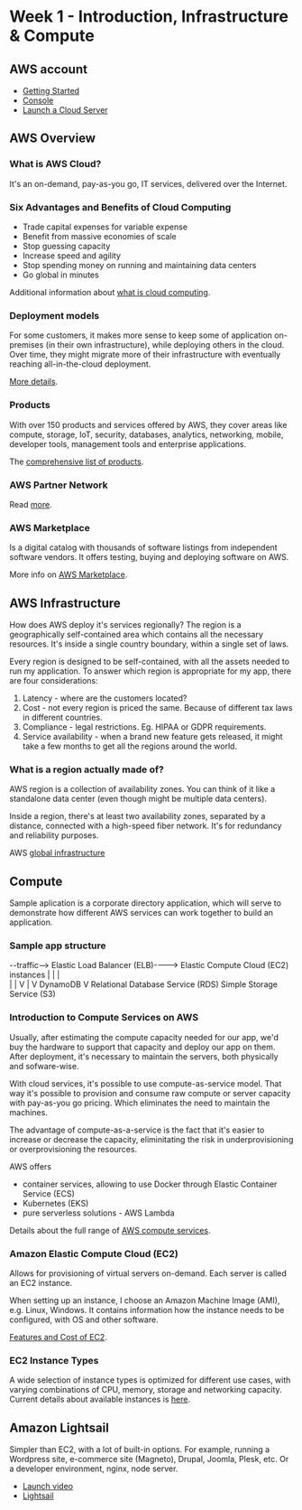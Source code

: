 # Week 1 - Introduction, Infrastructure & Compute

## AWS account

  * [Getting Started](https://aws.amazon.com/getting-started/)
  * [Console](https://console.aws.amazon.com/console/home)
  * [Launch a Cloud Server](https://lightsail.aws.amazon.com/ls/webapp)

## AWS Overview

### What is AWS Cloud?

It's an on-demand, pay-as-you go, IT services, delivered over the Internet.


### Six Advantages and Benefits of Cloud Computing

  * Trade capital expenses for variable expense
  * Benefit from massive economies of scale
  * Stop guessing capacity
  * Increase speed and agility
  * Stop spending money on running and maintaining data centers
  * Go global in minutes

Additional information about [what is cloud computing](https://aws.amazon.com/what-is-cloud-computing/). 


### Deployment models

For some customers, it makes more sense to keep some of application on-premises (in their own infrastructure), while deploying others in the cloud. Over time, they might migrate more of their infrastructure with eventually reaching all-in-the-cloud deployment.

[More details](https://aws.amazon.com/types-of-cloud-computing/).


### Products

With over 150 products and services offered by AWS, they cover areas like compute, storage, IoT, security, databases, analytics, networking, mobile, developer tools, management tools and enterprise applications.

The [comprehensive list of products](https://aws.amazon.com/products/).


### AWS Partner Network

Read [more](https://aws.amazon.com/partners/).


### AWS Marketplace 

Is a digital catalog with thousands of software listings from independent software vendors. It offers testing, buying and deploying software on AWS. 

More info on [AWS Marketplace](https://aws.amazon.com/marketplace).


## AWS Infrastructure

How does AWS deploy it's services regionally? The region is a geographically self-contained area which contains all the necessary resources. It's inside a single country boundary, within a single set of laws. 

Every region is designed to be self-contained, with all the assets needed to run my application. To answer which region is appropriate for my app, there are four considerations:

  1. Latency - where are the customers located? 
  2. Cost - not every region is priced the same. Because of different tax laws in different countries. 
  3. Compliance - legal restrictions. Eg. HIPAA or GDPR requirements. 
  4. Service availability - when a brand new feature gets released, it might take a few months to get all the regions around the world.

### What is a region actually made of? 

AWS region is a collection of availability zones. You can think of it like a standalone data center (even though might be multiple data centers). 

Inside a region, there's at least two availability zones, separated by a distance, connected with a high-speed fiber network. It's for redundancy and reliability purposes. 

AWS [global infrastructure](https://aws.amazon.com/about-aws/global-infrastructure/)


## Compute

Sample aplication is a corporate directory application, which will serve to demonstrate how different AWS services can work together to build an application. 

### Sample app structure

--traffic--> Elastic Load Balancer (ELB)----> Elastic Compute Cloud (EC2) instances
                                                    |    |    |   
                                                    |    |    V
                                                    |    V  DynamoDB
                                                    V   Relational Database Service (RDS)
                                                 Simple Storage Service (S3)


### Introduction to Compute Services on AWS

Usually, after estimating the compute capacity needed for our app, we'd buy the hardware to support that capacity and deploy our app on them. After deployment, it's necessary to maintain the servers, both physically and sofware-wise. 

With cloud services, it's possible to use compute-as-service model. That way it's possible to provision and consume raw compute or server capacity with pay-as-you go pricing. Which eliminates the need to maintain the machines. 

The advantage of compute-as-a-service is the fact that it's easier to increase or decrease the capacity, eliminitating the risk in underprovisioning or overprovisioning the resources. 

AWS offers

  * container services, allowing to use Docker through Elastic Container Service (ECS)
  * Kubernetes (EKS)
  * pure serverless solutions - AWS Lambda

Details about the full range of [AWS compute services](https://aws.amazon.com/products/compute/).


### Amazon Elastic Compute Cloud (EC2)

Allows for provisioning of virtual servers on-demand. Each server is called an EC2 instance. 

When setting up an instance, I choose an Amazon Machine Image (AMI), e.g. Linux, Windows. It contains information how the instance needs to be configured, with OS and other software. 

[Features and Cost of EC2](https://aws.amazon.com/ec2/).

### EC2 Instance Types

A wide selection of instance types is optimized for different use cases, with varying combinations of CPU, memory, storage and networking capacity. Current details about available instances is [here](https://aws.amazon.com/ec2/instance-types/).


## Amazon Lightsail

Simpler than EC2, with a lot of built-in options. For example, running a Wordpress site, e-commerce site (Magneto), Drupal, Joomla, Plesk, etc. Or a developer environment, nginx, node server. 

  * [Launch video](https://www.youtube.com/watch?v=29_LqYnomdg)
  * [Lightsail](https://aws.amazon.com/lightsail/)
